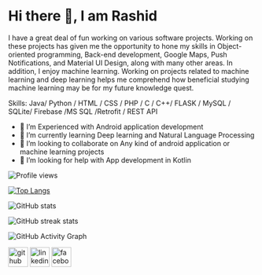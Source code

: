# Hi there 👋, I am Rashid

I have a great deal of fun working on various software projects. Working on these projects has given me the opportunity to hone my skills in Object-oriented programming, Back-end development, Google Maps, Push Notifications, and Material UI Design, along with many other areas. In addition, I enjoy machine learning. Working on projects related to machine learning and deep learning helps me comprehend how beneficial studying machine learning may be for my future knowledge quest.

Skills: Java/ Python / HTML / CSS / PHP / C / C++/ FLASK / MySQL / SQLite/ Firebase /MS SQL /Retrofit / REST API

- 🔭 I’m Experienced with Android application development 
- 🌱 I’m currently learning Deep learning and Natural Language Processing 
- 👯 I’m looking to collaborate on Any kind of android application or machine learning projects 
- 🤔 I’m looking for help with App development in Kotlin 

![Profile views](https://gpvc.arturio.dev/Abrar1S) 

[![Top Langs](https://github-readme-stats.vercel.app/api/top-langs/?username=Abrar1S&layout=compact&theme=tokyonight)](https://github.com/anuraghazra/github-readme-stats)

![GitHub stats](https://github-readme-stats.vercel.app/api?username=Abrar1S&show_icons=true&theme=tokyonight)  

![GitHub streak stats](https://github-readme-streak-stats.herokuapp.com/?user=Abrar1S&theme=tokyonight)  

![GitHub Activity Graph](https://activity-graph.herokuapp.com/graph?username=Abrar1S&theme=react-dark)
 

[<img src='https://cdn.jsdelivr.net/npm/simple-icons@3.0.1/icons/github.svg' alt='github' height='40'>](https://github.com/Abrar1S)  [<img src='https://cdn.jsdelivr.net/npm/simple-icons@3.0.1/icons/linkedin.svg' alt='linkedin' height='40'>](https://www.linkedin.com/in/rashid-abrar/)  [<img src='https://cdn.jsdelivr.net/npm/simple-icons@3.0.1/icons/facebook.svg' alt='facebook' height='40'>](https://www.facebook.com/rashid.ravie.50) 
